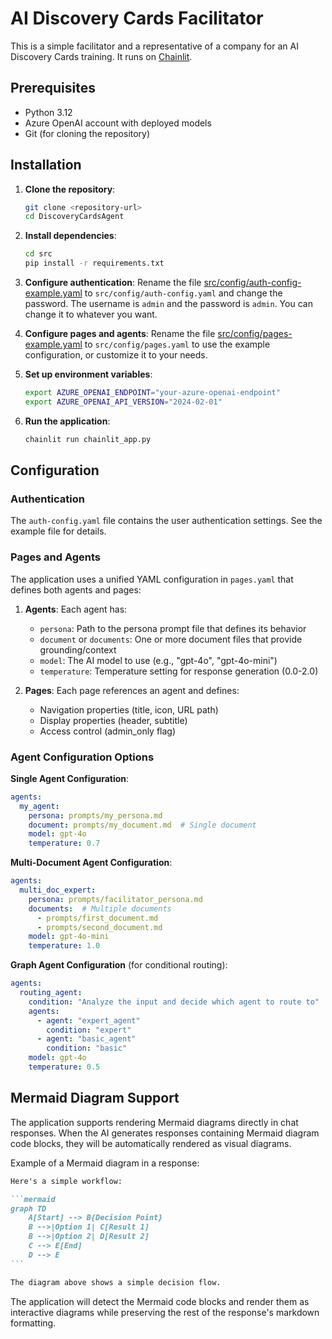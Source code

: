 # AI Discovery Cards Facilitator

This is a simple facilitator and a representative of a company for an AI Discovery Cards training. It runs on [Chainlit](https://chainlit.io/).

## Prerequisites

- Python 3.12
- Azure OpenAI account with deployed models
- Git (for cloning the repository)

## Installation

1. **Clone the repository**:
   ```bash
   git clone <repository-url>
   cd DiscoveryCardsAgent
   ```

2. **Install dependencies**:
   ```bash
   cd src
   pip install -r requirements.txt
   ```

3. **Configure authentication**:
   Rename the file [src/config/auth-config-example.yaml](src/config/auth-config-example.yaml) to `src/config/auth-config.yaml` and change the password. The username is `admin` and the password is `admin`. You can change it to whatever you want.

4. **Configure pages and agents**:
   Rename the file [src/config/pages-example.yaml](src/config/pages-example.yaml) to `src/config/pages.yaml` to use the example configuration, or customize it to your needs.

5. **Set up environment variables**:
   ```bash
   export AZURE_OPENAI_ENDPOINT="your-azure-openai-endpoint"
   export AZURE_OPENAI_API_VERSION="2024-02-01"
   ```

6. **Run the application**:
   ```bash
   chainlit run chainlit_app.py
   ```

## Configuration

### Authentication

The `auth-config.yaml` file contains the user authentication settings. See the example file for details.

### Pages and Agents

The application uses a unified YAML configuration in `pages.yaml` that defines both agents and pages:

1. **Agents**: Each agent has:
   - `persona`: Path to the persona prompt file that defines its behavior
   - `document` or `documents`: One or more document files that provide grounding/context
   - `model`: The AI model to use (e.g., "gpt-4o", "gpt-4o-mini")
   - `temperature`: Temperature setting for response generation (0.0-2.0)
   
2. **Pages**: Each page references an agent and defines:
   - Navigation properties (title, icon, URL path)
   - Display properties (header, subtitle)
   - Access control (admin_only flag)

### Agent Configuration Options

**Single Agent Configuration**:
```yaml
agents:
  my_agent:
    persona: prompts/my_persona.md
    document: prompts/my_document.md  # Single document
    model: gpt-4o
    temperature: 0.7
```

**Multi-Document Agent Configuration**:
```yaml
agents:
  multi_doc_expert:
    persona: prompts/facilitator_persona.md
    documents:  # Multiple documents
      - prompts/first_document.md 
      - prompts/second_document.md
    model: gpt-4o-mini
    temperature: 1.0
```

**Graph Agent Configuration** (for conditional routing):
```yaml
agents:
  routing_agent:
    condition: "Analyze the input and decide which agent to route to"
    agents:
      - agent: "expert_agent"
        condition: "expert"
      - agent: "basic_agent" 
        condition: "basic"
    model: gpt-4o
    temperature: 0.5
```

## Mermaid Diagram Support

The application supports rendering Mermaid diagrams directly in chat responses. When the AI generates responses containing Mermaid diagram code blocks, they will be automatically rendered as visual diagrams.

Example of a Mermaid diagram in a response:

````markdown
Here's a simple workflow:

```mermaid
graph TD
    A[Start] --> B{Decision Point}
    B -->|Option 1| C[Result 1]
    B -->|Option 2| D[Result 2]
    C --> E[End]
    D --> E
```

The diagram above shows a simple decision flow.
````

The application will detect the Mermaid code blocks and render them as interactive diagrams while preserving the rest of the response's markdown formatting.

